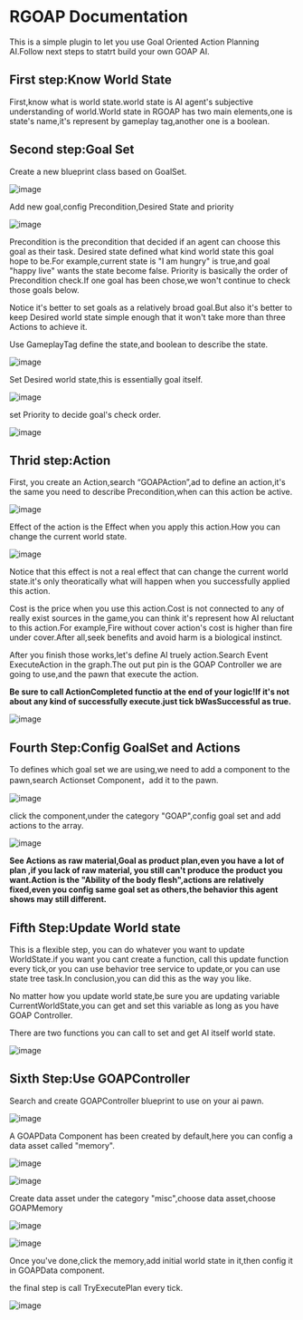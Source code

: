 # RGOAP Documentation

This is a simple plugin to let you use Goal Oriented Action Planning AI.Follow next steps to statrt build your own GOAP AI.

## First step:Know World State

First,know what is world state.world state is AI agent's subjective understanding of world.World state in RGOAP has two main elements,one is state's name,it's represent by gameplay tag,another one is a boolean.

## Second step:Goal Set

Create a new blueprint class based on GoalSet.


![image](https://github.com/user-attachments/assets/d17df796-197d-431a-8f35-bae2f23cb63a)


Add new goal,config Precondition,Desired State and priority


![image](https://github.com/user-attachments/assets/d225a90a-1fc9-4fbc-8317-0bf6ad1c8441)


Precondition is the precondition that decided if an agent can choose this goal as their task.
Desired state defined what kind world state this goal hope to be.For example,current state is "I am hungry" is true,and goal "happy live" wants the state become false.
Priority is basically the order of Precondition check.If one goal has been chose,we won't continue to check those goals below.

Notice it's better to set goals as a relatively broad goal.But also it's better to keep Desired world state simple enough that it won't take more than three Actions to achieve it.

Use GameplayTag define the state,and boolean to describe the state.


![image](https://github.com/user-attachments/assets/7c2273f4-9dd1-427d-87bc-b380e4543d87)


Set Desired world state,this is essentially goal itself.


![image](https://github.com/user-attachments/assets/899037a9-74d0-48dd-95a2-9d5d497f58e5)


set Priority to decide goal's check order.


![image](https://github.com/user-attachments/assets/c1f8d896-cab0-4618-b8ee-e12b82e5375d)


## Thrid step:Action

First, you create an Action,search “GOAPAction”,ad to define an action,it's the same you need to describe Precondition,when can this action be active.


![image](https://github.com/user-attachments/assets/2d2488c4-5fd6-4891-885f-9bb3f43a2904)


Effect of the action is the Effect when you apply this action.How you can change the current world state.


![image](https://github.com/user-attachments/assets/d664a9d7-d26e-48de-a59a-98565afdb31f)


Notice that this effect is not a real effect that can change the current world state.it's only theoratically what will happen when you successfully applied this action.

Cost is the price when you use this action.Cost is not connected to any of really exist sources in the game,you can think it's represent how AI reluctant to this action.For example,Fire without cover action's cost is higher than fire under cover.After all,seek benefits and avoid harm is a biological instinct. 


After you finish those works,let's define AI truely action.Search Event ExecuteAction in the graph.The out put pin is the GOAP Controller we are going to use,and the pawn that execute the action.

**Be sure to call ActionCompleted functio at the end of your logic!If it's not about any kind of successfully execute.just tick bWasSuccessful as true.**


![image](https://github.com/user-attachments/assets/f3d863f3-db47-4701-83e3-1b1130366221)


## Fourth Step:Config GoalSet and Actions

To defines which goal set we are using,we need to add a component to the pawn,search Actionset Component，add it to the pawn.


![image](https://github.com/user-attachments/assets/11e5c99e-5833-4524-8a65-0e203858db32)


click the component,under the category "GOAP",config goal set and add actions to the array.


![image](https://github.com/user-attachments/assets/398d1303-a16f-4fcf-9aad-9a0a853e8e47)


**See Actions as raw material,Goal as product plan,even you have a lot of plan ,if you lack of raw material, you still can't produce the product you want.Action is the "Ability of the body flesh",actions are relatively fixed,even you config same goal set as others,the behavior this agent shows may still different.**


## Fifth Step:Update World state

This is a flexible step, you can do whatever you want to update WorldState.if you want you cant create a function, call this update function every tick,or you can use behavior tree service to update,or you can use state tree task.In conclusion,you can did this as the way you like.

No matter how you update world state,be sure you are updating variable CurrentWorldState,you can get and set this variable as long as you have GOAP Controller.

There are two functions you can call to set and get AI itself world state.


![image](https://github.com/user-attachments/assets/6fe5d4bc-c580-4589-8812-274e599f62d6)


## Sixth Step:Use GOAPController

Search and create GOAPController blueprint to use on your ai pawn.


![image](https://github.com/user-attachments/assets/30a341cd-5abe-4cf6-b4c6-63284e9ef7eb)


A GOAPData Component has been created by default,here you can config a data asset called "memory".


![image](https://github.com/user-attachments/assets/9edd62ac-e1fa-4b20-aa7d-3e76f6abbe2a)


![image](https://github.com/user-attachments/assets/6c128322-cf31-4bb4-94d6-54082d786718)


Create data asset under the category "misc",choose data asset,choose GOAPMemory


![image](https://github.com/user-attachments/assets/3116dd61-03bc-4795-92d5-748e32199422)


![image](https://github.com/user-attachments/assets/e94d666c-ae31-466c-a81a-48bf191d4785)


Once you've done,click the memory,add initial world state in it,then config it in GOAPData component.

the final step is call TryExecutePlan every tick.


![image](https://github.com/user-attachments/assets/6ef3d053-4c6d-4e80-bffa-60d9e201481b)























